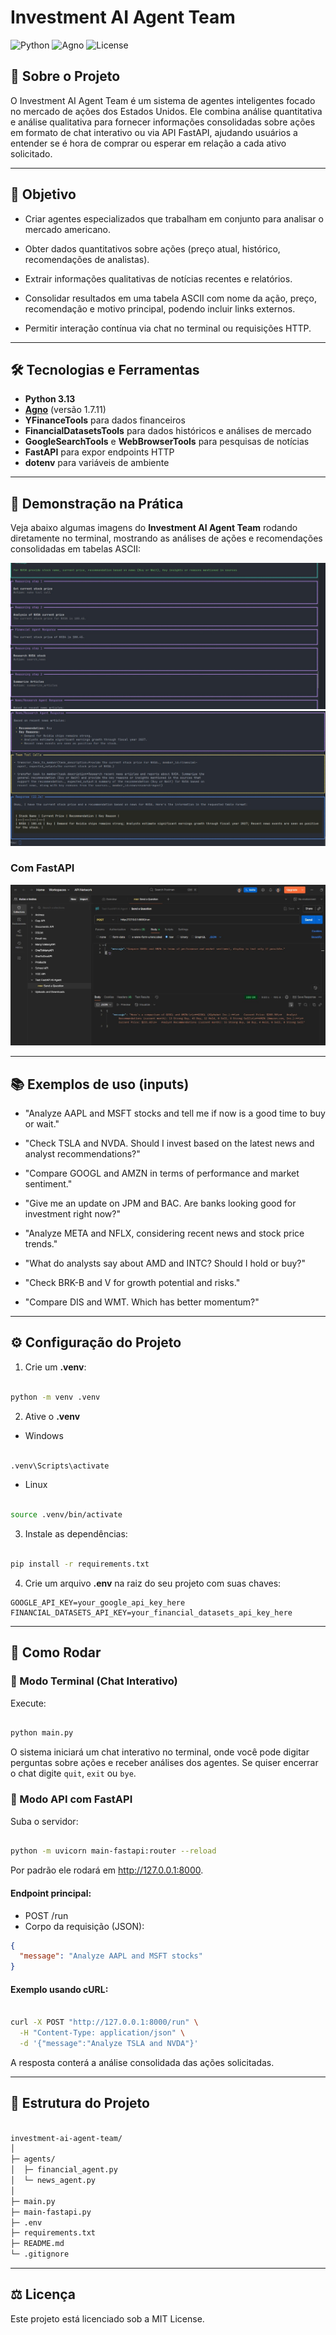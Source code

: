 # Investment AI Agent Team

![Python](https://img.shields.io/badge/python-3.13-blue)
![Agno](https://img.shields.io/badge/agno-1.7.11-green)
![License](https://img.shields.io/badge/license-MIT-lightgrey)

## 🔹 Sobre o Projeto

O Investment AI Agent Team é um sistema de agentes inteligentes focado no mercado de ações dos Estados Unidos.
Ele combina análise quantitativa e análise qualitativa para fornecer informações consolidadas sobre ações em formato de chat interativo ou via API FastAPI, ajudando usuários a entender se é hora de comprar ou esperar em relação a cada ativo solicitado.

---

## 🎯 Objetivo

- Criar agentes especializados que trabalham em conjunto para analisar o mercado americano.

- Obter dados quantitativos sobre ações (preço atual, histórico, recomendações de analistas).

- Extrair informações qualitativas de notícias recentes e relatórios.

- Consolidar resultados em uma tabela ASCII com nome da ação, preço, recomendação e motivo principal, podendo incluir links externos.

- Permitir interação contínua via chat no terminal ou requisições HTTP.

---

## 🛠 Tecnologias e Ferramentas

- **Python 3.13**
- **[Agno](https://github.com/google/agno)** (versão 1.7.11)
- **YFinanceTools** para dados financeiros
- **FinancialDatasetsTools** para dados históricos e análises de mercado
- **GoogleSearchTools** e **WebBrowserTools** para pesquisas de notícias
- **FastAPI** para expor endpoints HTTP
- **dotenv** para variáveis de ambiente

---

## 📸 Demonstração na Prática

Veja abaixo algumas imagens do **Investment AI Agent Team** rodando diretamente no terminal, mostrando as análises de ações e recomendações consolidadas em tabelas ASCII:

![Etapa de Raciocinar](docs-imgs/Reasoning-step.jpg)
![Etapa de Responder](docs-imgs/Response-step.jpg)

### Com **FastAPI**
![Requisição com FastAPI](docs-imgs/Request_FastAPI.jpg)

---

## 📚 Exemplos de uso (inputs)
- "Analyze AAPL and MSFT stocks and tell me if now is a good time to buy or wait."

- "Check TSLA and NVDA. Should I invest based on the latest news and analyst recommendations?"

- "Compare GOOGL and AMZN in terms of performance and market sentiment."

- "Give me an update on JPM and BAC. Are banks looking good for investment right now?"

- "Analyze META and NFLX, considering recent news and stock price trends."

- "What do analysts say about AMD and INTC? Should I hold or buy?"

- "Check BRK-B and V for growth potential and risks."

- "Compare DIS and WMT. Which has better momentum?"

---

## ⚙️ Configuração do Projeto

1. Crie um **.venv**:
```bash

python -m venv .venv
```

2. Ative o **.venv**
- Windows
```bash

.venv\Scripts\activate
```
- Linux
```bash

source .venv/bin/activate
```

3. Instale as dependências:
```bash

pip install -r requirements.txt
```

4. Crie um arquivo **.env** na raiz do seu projeto com suas chaves:
```
GOOGLE_API_KEY=your_google_api_key_here
FINANCIAL_DATASETS_API_KEY=your_financial_datasets_api_key_here
```

---

## 🚀 Como Rodar
### 🔹 Modo Terminal (Chat Interativo)
Execute:
```bash

python main.py
```

O sistema iniciará um chat interativo no terminal, onde você pode digitar perguntas sobre ações e receber análises dos agentes.
Se quiser encerrar o chat digite `quit`, `exit` ou `bye`.

### 🔹 Modo API com FastAPI
Suba o servidor:
```bash

python -m uvicorn main-fastapi:router --reload
```
Por padrão ele rodará em http://127.0.0.1:8000.

#### Endpoint principal:

- POST /run
- Corpo da requisição (JSON):

```json
{
  "message": "Analyze AAPL and MSFT stocks"
}
```

#### Exemplo usando cURL:

```bash

curl -X POST "http://127.0.0.1:8000/run" \
  -H "Content-Type: application/json" \
  -d '{"message":"Analyze TSLA and NVDA"}'
```

A resposta conterá a análise consolidada das ações solicitadas.

---

## 📝 Estrutura do Projeto

```bash

investment-ai-agent-team/
│
├─ agents/
│  ├─ financial_agent.py
│  └─ news_agent.py
│
├─ main.py
├─ main-fastapi.py
├─ .env
├─ requirements.txt
├─ README.md
└─ .gitignore
```

---

## ⚖️ Licença

Este projeto está licenciado sob a MIT License.
